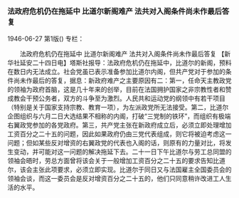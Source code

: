 ### 法政府危机仍在拖延中  比道尔新阁难产  法共对入阁条件尚未作最后答复

1946-06-27
第1版()
专栏：

　　法政府危机仍在拖延中
    比道尔新阁难产
    法共对入阁条件尚未作最后答复
    【新华社延安二十四日电】塔斯社报导：法政府危机仍在拖延中，比道尔的新阁，预料在数日内无法成立。社会党虽已表示准备参加比道尔内阁，但共产党对于参加的条件尚未作最后的答复，据息：新政府难产之主要原因有二：第一，任命天主教政党的领袖为政府首脑，这是几十年来的创举，目前在法国拥护国家之非宗教性者和赞成教会干预公务者，双方的斗争至为激烈。人民共和运动党的纲领中有若干项目（特别是关于国家支持宗教、教育一项），为左派政党所无法接受。第二，比道尔企图组织与六月二日大选结果不相称的内阁，打破“三党制的铁环”，而组织有极端右翼政党参加的各党政府。第三，共产党主张在新政府成立后，必须立即处理增加工资百分之二十五的问题，因此如果政府仍由三党代表组成，则它将被迫考虑这一问题；但如某些反对增资的右翼政党的代表也入阁的话，则原有的力量对比，将发生变动，并可能对这一问题的解决拖延下去。二十一日下午比道尔与劳工总同盟的领袖会晤时，劳总方面曾将该会关于一般增加工资百分之二十五的要求告知比道尔，该会主张此项要求，必须立即实现。比道尔于同日又与法国雇主全国委员会的领袖会谈，而这一委员会是反对增资百分之二十五的，他们只同意稍许改进工人生活的水平。
